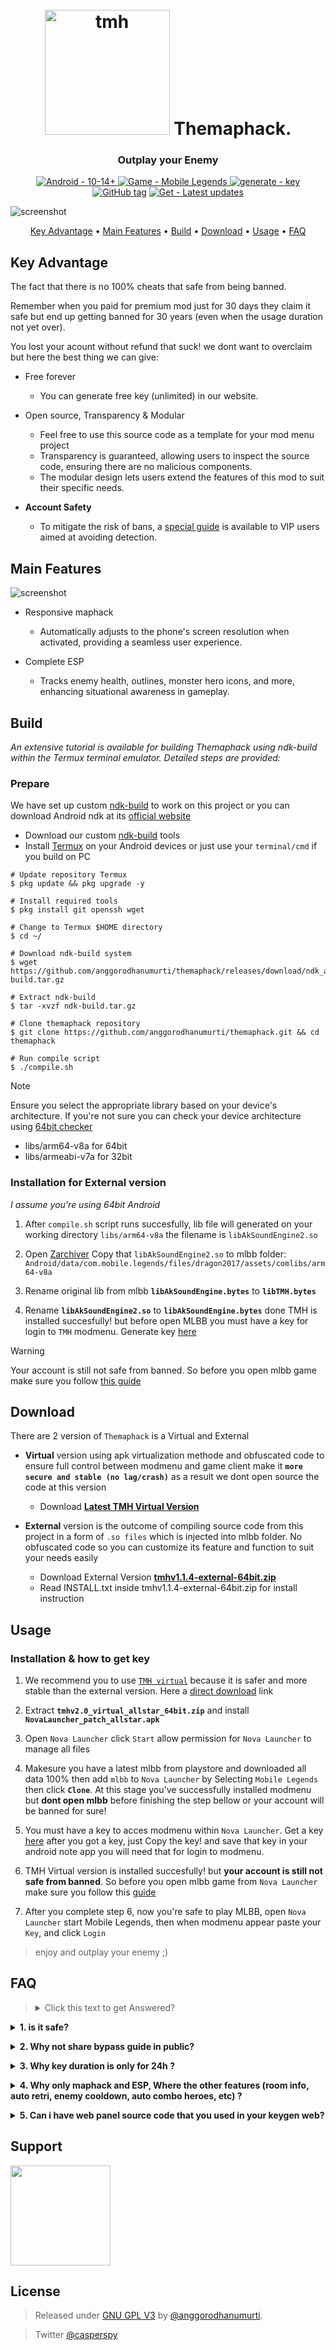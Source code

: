 <h1 align="center">
  <br>
  <a href="http://https://github.com/anggorodhanumurti/themaphack/"><img src="https://raw.githubusercontent.com/anggorodhanumurti/themaphack/refs/heads/main/images/tmh-logo.png" alt="tmh" width="200"></a>
  Themaphack.
</h1>
<h3 align="center"> Outplay your Enemy</h3>
<p align="center">
  <a href="https://whatismyandroidversion.com/"><img src="https://img.shields.io/badge/Android-10--14+-brightgreen?logo=android" alt="Android - 10-14+">
  </a>
  <a href="https://play.google.com/store/apps/details?id=com.mobile.legends"><img src="https://img.shields.io/badge/Game-Mobile_Legends-important?logo=youtubegaming" alt="Game - Mobile Legends">
  </a>
  <a href="https://vimeo.com/1095182829/b14412f5f5"><img src="https://img.shields.io/badge/generate-key-blue?logo=keeweb&logoColor=fff" alt="generate - key">
  </a>
  <a href="https://github.com/anggorodhanumurti/themaphack/releases/"><img src="https://img.shields.io/github/tag/anggorodhanumurti/themaphack?include_prereleases=&sort=semver&color=blue" alt="GitHub tag"></a>
  <a href="https://www.patreon.com/themaphack"><img src="https://img.shields.io/badge/Get-Latest_updates-ff69b4?logo=patreon" alt="Get - Latest updates"></a>
</p>

![screenshot](https://raw.githubusercontent.com/anggorodhanumurti/themaphack/refs/heads/main/images/themaphack-demo.gif)

<p align="center">
  <a href="#key-advantage">Key Advantage</a> •
  <a href="#main-features">Main Features</a> •
  <a href="#build">Build</a> •
  <a href="#download">Download</a> •
  <a href="#usage">Usage</a> •
  <a href="#faq">FAQ</a>
</p>

## Key Advantage

The fact that there is no 100% cheats that safe from being banned.

Remember when you paid for premium mod just for 30 days they claim it safe but end up getting banned for 30 years (even when the usage duration not yet over).

You lost your acount without refund that suck! we dont want to overclaim but here the best thing we can give:

* Free forever
  - You can generate free key (unlimited) in our website.
  
* Open source, Transparency & Modular
  - Feel free to use this source code as a template for your mod menu project
  - Transparency is guaranteed, allowing users to inspect the source code, ensuring there are no malicious components.
  - The modular design lets users extend the features of this mod to suit their specific needs.

* **Account Safety**
  -  To mitigate the risk of bans, a [special guide](https://www.patreon.com/posts/guide-how-to-not-130259867?utm_medium=clipboard_copy&utm_source=copyLink&utm_campaign=postshare_creator&utm_content=join_link) is available to VIP users aimed at avoiding detection.

## Main Features

![screenshot](https://raw.githubusercontent.com/anggorodhanumurti/themaphack/refs/heads/main/images/complete-esp.gif)

* Responsive maphack
  - Automatically adjusts to the phone's screen resolution when activated, providing a seamless user experience.
  
* Complete ESP
  - Tracks enemy health, outlines, monster hero icons, and more, enhancing situational awareness in gameplay.

## Build

_An extensive tutorial is available for building Themaphack using ndk-build within the Termux terminal emulator. Detailed steps are provided:_

### Prepare
We have set up custom [ndk-build](https://github.com/anggorodhanumurti/themaphack/releases/tag/ndk_aide_latest) to work on this project or you can download Android ndk at its [official website](https://developer.android.com/ndk/downloads)
- Download our custom [ndk-build](https://github.com/anggorodhanumurti/themaphack/releases/tag/ndk_aide_latest) tools
- Install [Termux](https://termux.dev/en/) on your Android devices or just use your `terminal/cmd` if you build on PC

```Termux
# Update repository Termux
$ pkg update && pkg upgrade -y

# Install required tools
$ pkg install git openssh wget

# Change to Termux $HOME directory
$ cd ~/

# Download ndk-build system
$ wget https://github.com/anggorodhanumurti/themaphack/releases/download/ndk_aide_latest/ndk-build.tar.gz

# Extract ndk-build
$ tar -xvzf ndk-build.tar.gz

# Clone themaphack repository
$ git clone https://github.com/anggorodhanumurti/themaphack.git && cd themaphack

# Run compile script
$ ./compile.sh
```
> [!NOTE]
> Ensure you select the appropriate library based on your device's architecture. If you're not sure you can check your device architecture using [64bit checker](https://play.google.com/store/apps/details?id=com.danielpolish.a64bitchecker)
- libs/arm64-v8a for 64bit
- libs/armeabi-v7a for 32bit

### Installation for External version

_I assume you're using 64bit Android_

1. After `compile.sh` script runs succesfully, lib file will generated on your working directory `libs/arm64-v8a` the filename is `libAkSoundEngine2.so`

2. Open [Zarchiver](https://play.google.com/store/apps/details?id=ru.zdevs.zarchiver) Copy that `libAkSoundEngine2.so` to mlbb folder:
`Android/data/com.mobile.legends/files/dragon2017/assets/comlibs/arm64-v8a`

3. Rename original lib from mlbb **```libAkSoundEngine.bytes```** to **```libTMH.bytes```**

4. Rename **`libAkSoundEngine2.so`** to **`libAkSoundEngine.bytes`** done TMH is installed succesfully! but before open MLBB you must have a key for login to `TMH` modmenu. Generate key [here](https://t0pgamemurah.xyz/freeKey)

> [!WARNING]
> Your account is still not safe from banned. So before you open mlbb game make sure you follow [this guide](https://www.patreon.com/posts/guide-how-to-not-130259867?utm_medium=clipboard_copy&utm_source=copyLink&utm_campaign=postshare_creator&utm_content=join_link)

## Download

There are 2 version of `Themaphack` is a Virtual and External

* **Virtual** version using apk virtualization methode and obfuscated code to ensure full control between modmenu and game client make it **`more secure and stable (no lag/crash)`** as a result we dont open source the code at this version
  - Download **[Latest TMH Virtual Version](https://github.com/anggorodhanumurti/themaphack/releases/download/v2.0-virtual(allstar-64bit)/tmhv2.0_virtual_allstar_64bit.zip)**

* **External** version is the outcome of compiling source code from this project in a form of `.so files` which is injected into mlbb folder. No obfuscated code so you can customize its feature and function to suit your needs easily
  - Download External Version **[tmhv1.1.4-external-64bit.zip](https://github.com/anggorodhanumurti/themaphack/releases/download/v1.1.4-external-64bit/tmhv1.1.4-external-64bit.zip)**
  - Read INSTALL.txt inside tmhv1.1.4-external-64bit.zip for install instruction

## Usage
### Installation & how to get key

1. We recommend you to use [`TMH virtual`](https://github.com/anggorodhanumurti/themaphack/releases/tag/v2.0-virtual(allstar-64bit)) because it is safer and more stable than the external version. Here a [direct download](https://github.com/anggorodhanumurti/themaphack/releases/download/v2.0-virtual(allstar-64bit)/tmhv2.0_virtual_allstar_64bit.zip) link

2. Extract **`tmhv2.0_virtual_allstar_64bit.zip`** and install **`NovaLauncher_patch_allstar.apk`**

3. Open `Nova Launcher` click `Start` allow permission for `Nova Launcher` to manage all files

4. Makesure you have a latest mlbb from playstore and downloaded all data 100% then add `mlbb` to `Nova Launcher` by Selecting `Mobile Legends` then click **`Clone`**. At this stage you've successfully installed modmenu but **dont open mlbb** before finishing the step bellow or your account will be banned for sure!

5. You must have a key to acces modmenu within `Nova Launcher`. Get a key [here](https://vimeo.com/1095182829/b14412f5f5) after you got a key, just Copy the key! and save that key in your android note app you will need that for login to modmenu.

6. TMH Virtual version is installed succesfully! but **your account is still not safe from banned**. So before you open mlbb game from `Nova Launcher` make sure you follow this [guide](https://www.patreon.com/posts/guide-how-to-not-130259867?utm_medium=clipboard_copy&utm_source=copyLink&utm_campaign=postshare_creator&utm_content=join_link)

7. After you complete step 6, now you're safe to play MLBB, open `Nova Launcher` start Mobile Legends, then when modmenu appear paste your `Key`, and click `Login` 

> enjoy and outplay your enemy ;)

## FAQ

> <details><summary> Click this text to get Answered?</summary>
> Answered
</details>

**<details><summary>1. is it safe?</summary>**
<p>
I can not guarantee you that this mod is 100% safe from being banned, but i can minimize the banned risk up to 98% as long as you follow my guidance

Why 98% its because the rest 2 % is depend on your playstyle and report from other player

Playstyle means your behavior when using mod "dont make it too obvious" it will lead you to report by others player.

As long as you follow [this guide](https://www.patreon.com/posts/guide-how-to-not-130259867?utm_medium=clipboard_copy&utm_source=copyLink&utm_campaign=postshare_creator&utm_content=join_link) consistently your account will be safe.
</p>
</details>

**<details><summary>2. Why not share bypass guide in public?</summary>**
<p>
Offcourse due to avoid m00nt0n detection.
The less people knows is better, so keep this <a href="https://www.patreon.com/checkout/themaphack?rid=26019842">valuable </a> info just for yourself
</p>
</details>

**<details><summary>3. Why key duration is only for 24h ?</summary>**
<p>
Our keygen server has limited resources so by limit duration it will minimize server load
</p>
</details>

**<details><summary>4. Why only maphack and ESP, Where the other features (room info, auto retri, enemy cooldown, auto combo heroes, etc) ?</summary>**
<p>
I made it like that on purpose because features you mentioned above had high banned rate.

Considering that TMH source code is not obfuscated, it will be so easy for antich**t system to detect.
</p>
</details>

**<details><summary>5. Can i have web panel source code that you used in your keygen web?</summary>**
<p>
Absolutely yes, <a href="https://www.patreon.com/c/themaphack/membership?">Download here</a>
</p>
</details>

## Support

<a href="https://www.patreon.com/themaphack">
	<img src="https://c5.patreon.com/external/logo/become_a_patron_button@2x.png" width="160">
</a>

## License

> Released under <a href="/LICENSE">GNU GPL V3</a> by <a href="https://github.com/anggorodhanumurti">@anggorodhanumurti</a>.

> Twitter [@casperspy](https://twitter.com/casperspy)